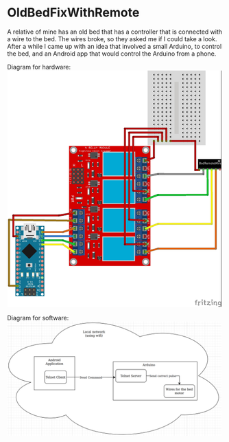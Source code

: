 # OldBedFixWithRemote
A relative of mine has an old bed that has a controller that is connected with a wire to the bed. The wires broke, so they asked me if I could take a look. After a while I came up with an idea that involved a small Arduino, to control the bed, and an Android app
 that would control the Arduino from a phone.

Diagram for hardware:
</br><img src="https://raw.githubusercontent.com/tycho-mertens/OldBedFixWithRemote/main/Hardware%20Diagram.jpg" width="500em"/>

Diagram for software:
</br><img src="https://raw.githubusercontent.com/tycho-mertens/OldBedFixWithRemote/main/Software%20Diagram.png" width="500em"/>
